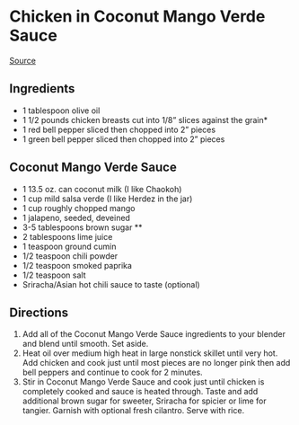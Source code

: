 # Chicken in Coconut Mango Verde Sauce

[Source](https://carlsbadcravings.com/chicken-in-coconut-mango-verde-sauce-recipe/)

## Ingredients

- 1 tablespoon olive oil
- 1 1/2 pounds chicken breasts cut into 1/8” slices against the grain*
- 1 red bell pepper sliced then chopped into 2” pieces
- 1 green bell pepper sliced then chopped into 2” pieces

## Coconut Mango Verde Sauce

- 1 13.5 oz. can coconut milk (I like Chaokoh)
- 1 cup mild salsa verde (I like Herdez in the jar)
- 1 cup roughly chopped mango
- 1 jalapeno, seeded, deveined
- 3-5 tablespoons brown sugar **
- 2 tablespoons lime juice
- 1 teaspoon ground cumin
- 1/2 teaspoon chili powder
- 1/2 teaspoon smoked paprika
- 1/2 teaspoon salt
- Sriracha/Asian hot chili sauce to taste (optional)

## Directions

1. Add all of the Coconut Mango Verde Sauce ingredients to your blender and blend until smooth. Set aside.
1. Heat oil over medium high heat in large nonstick skillet until very hot. Add chicken and cook just until most pieces are no longer pink then add bell peppers and continue to cook for 2 minutes.
1. Stir in Coconut Mango Verde Sauce and cook just until chicken is completely cooked and sauce is heated through. Taste and add additional brown sugar for sweeter, Sriracha for spicier or lime for tangier. Garnish with optional fresh cilantro. Serve with rice.
